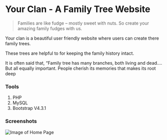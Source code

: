 # Your Clan - A Family Tree Website

> Families are like fudge – mostly sweet with nuts. So create your amazing family fudges with us.

Your clan is a beautiful user friendly website where users can create there family trees.

These trees are helpful to for keeping the family history intact.

It is often said that, “Family tree has many branches, both living and dead…. But all equally important. People cherish its memories that makes its root deep

### Tools
1. PHP
2. MySQL
3. Bootstrap V4.3.1

### Screenshots
![Image of Home Page](https://github.com/yash-trivedi-dev/Family-Tree/blob/master/screenshots/home%20part%201.png)
